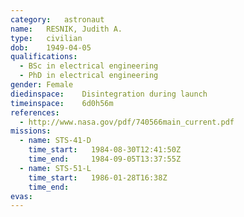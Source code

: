 ```yaml
---
category:	astronaut
name:	RESNIK, Judith A.
type:	civilian
dob:	1949-04-05
qualifications:
  - BSc in electrical engineering
  - PhD in electrical engineering
gender:	Female
diedinspace:	Disintegration during launch
timeinspace:	6d0h56m
references:
  - http://www.nasa.gov/pdf/740566main_current.pdf
missions:
  - name: STS-41-D
    time_start:   1984-08-30T12:41:50Z
    time_end:     1984-09-05T13:37:55Z
  - name: STS-51-L
    time_start:   1986-01-28T16:38Z
    time_end:     
evas:
---
```

